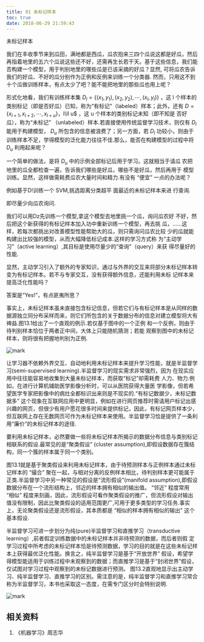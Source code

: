 ```yaml
---
title: 01 未标记样本
toc: true
date: 2018-06-29 21:59:43
---
```




未标记样本


我们在丰收季节来到瓜田，满地都是西瓜，瓜农抱来三四个瓜说这都是好瓜，然后再指着地里的五六个瓜说这些还不好，还需再生长若干天。基于这些信息，我们能否构建一个模型，用于判别地里的哪些瓜是已该采摘的好瓜？显然, 可将瓜农告诉我们的好瓜、不好的瓜分别作为正例和反例来训练一个分类器. 然而，只用这不到十个瓜做训练样本，有点太少了吧？能不能把地里的那些瓜也用上呢？

形式化地看，我们有训练样本集  $D_l=\{(x_1,y_1),(x_2,y_2),\cdots ,(x_l,y_l)\}$ ，这 l 个样本的类别标记（即是否好瓜）已知，称为“有标记”（labeled）样本；此外，还有 $D=\{x_{l+1},x_{l+2},\cdots ,x_{l+u}\} ，$l\ll u$ ，这 u 个样本的类别标记未知（即不知是 否好瓜），称为“未标记” （unlabeled）样本.若直接使用传统监督学习技术，则仅有 $D_l$ 能用于构建模型， $D_u$ 所包含的信息被浪费了；另一方面，若 $D_l$ 功较小，则由于训练样本不足，学得模型的泛化能力往往不佳.那么，能否在构建模型的过程中将 $D_u$ 利用起来呢？

一个简单的做法，是将 $D_u$ 中的示例全部标记后用于学习。这就相当于请瓜 农把地里的瓜全都检查一遍，告诉我们哪些是好瓜，哪些不是好瓜，然后再用于 模型训练。显然，这样做需耗费瓜农大量时间和精力.有没有 “便宜” 一点的办法呢？

例如基于D!训练一个 SVM,挑选距离分类超平 面最近的未标记样本来进 行查询.

即尽量少向瓜农询问.

我们可以用Dz先训练一个模型,拿这个模型去地里挑一个瓜，询问瓜农好 不好，然后把这个新获得的有标记样本加入功中重新训练一个模型，再去挑 瓜，……这样，若每次都挑出对改善模型性能帮助大的瓜，则只需询问瓜农比较 少的瓜就能构建出比较强的模型，从而大幅降低标记成本.这样的学习方式称 为“主动学习”（active learning）,其目标是使用尽量少的“查询”（query）来获 得尽量好的性能.

显然，主动学习引入了额外的专家知识，通过与外界的交互来将部分未标记样本转变为有标记样本。若不与专家交互，没有获得额外信息，还能利用未标 记样本来提高泛化性能吗？

答案是“Yes!”，有点匪夷所思？

事实上，未标记样本虽未直接包含标记信息，但若它们与有标记样本是从同样的数据源独立同分布采样而来，则它们所包含的关于数据分布的信息对建立模型将大有禆益.图13.1给出了一个直观的例示.若仅基于图中的一个正例 和一个反例，则由于待判别样本恰位于两者正中间，大体上只能随机猜测；若能 观察到图中的未标记样本，则将很有把握地判别为正例.

![mark](http://images.iterate.site/blog/image/180629/D2g8012I9l.png?imageslim)


让学习器不依赖外界交互、自动地利用未标记样本来提升学习性能，就是半监督学习(semi-supervised learning).半监督学习的现实需求非常强烈，因为 在现实应用中往往能容易地收集到大量未标记样本，而获取“标记”却需耗费 人力、物力.例如，在进行计算机辅助医学影像分析时，可以从医院获得大量医 学影像，但若希望医学专家把影像中的病灶全都标识出来则是不现实的.“有标记数据少，未标记数据多” 这个现象在互联网应用中更明显，例如在进行网页推荐时需请用户标记出感兴趣的网页，但很少有用户愿花很多时间来提供标记，因此，有标记网页样本少，但互联网上存在无数网页可作为未标记样本来使用。半监督学习恰是提供了一条利用“廉价”的未标记样本的途径.


要利用未标记样本，必然要做一些将未标记样本所揭示的数据分布信息与类别标记相联系的假设.最常见的是“聚类假设” (cluster assumption),即假设数据存在簇结构，同一个簇的样本属于同一个类别。

图13.1就是基于聚类假设来利用未标记样本，由于待预测样本与正例样本通过未标记样本的 “撮合” 聚在一起，与相对分离的反例样本相比，待判别样本更可能属于正类.半监督学习中另一种常见的假设是“流形假设”(manifold assumption),即假设数据分布在一个流形结构上，邻近的样本拥有相似的输出值。 “邻近” 程度常用 “相似” 程度来刻画，因此，流形假设可看作聚类假设的推广，但流形假设对输出值没有限制，因此比聚类假设的适用范围更广,可用于更多类型的学习任务.事实上，无论聚类假设还是流形假设，其本质都是 “相似的样本拥有相似的输出”  这个基本假设.

半监督学习可进一步划分为纯(pure)半监督学习和直推学习（transductive learning）,前者假定训练数据中的未标记样本并非待预测的数据，而后者则假 定学习过程中所考虑的未标记样本恰是待预测数据，学习的目的就是在这些未标记样本上获得最优泛化性能。换言之，纯半监督学习是基于“开放世界” 假设，希望学得模型能适用于训练过程中未观察到的数据；而直推学习是基于“封闭世界”假设，仅试图对学习过程中观察到的未标记数据进行预测。 图13.2直观地显示出主动学习、纯半监督学习、直推学习的区别。需注意的是，纯半监督学习和直推学习常合称为半监督学习，本书也采取这一态度，在需专门区分时会特别说明.

![mark](http://images.iterate.site/blog/image/180629/G3G3HB0Kjl.png?imageslim)




## 相关资料
1. 《机器学习》周志华
